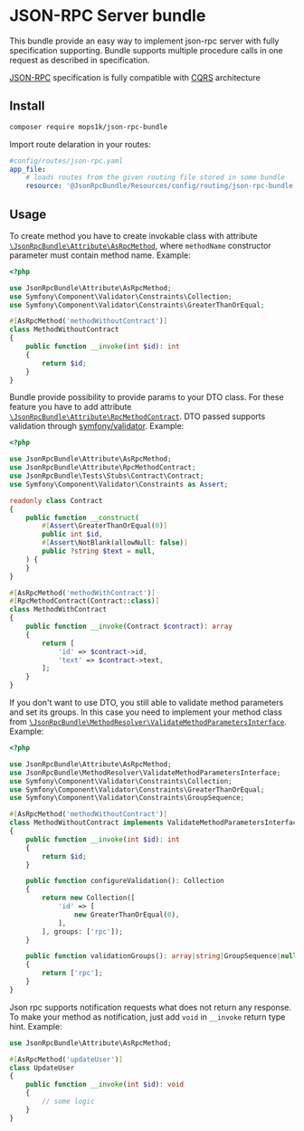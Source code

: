 # JSON-RPC Server bundle

This bundle provide an easy way to implement json-rpc server with fully specification supporting.
Bundle supports multiple procedure calls in one request as described in specification.

[JSON-RPC](https://www.jsonrpc.org/specification) specification is fully compatible
with [CQRS](https://en.wikipedia.org/wiki/Command_Query_Responsibility_Segregation) architecture

## Install

```bash
composer require mops1k/json-rpc-bundle
```
Import route delaration in your routes:
```yaml
#config/routes/json-rpc.yaml
app_file:
    # loads routes from the given routing file stored in some bundle
    resource: '@JsonRpcBundle/Resources/config/routing/json-rpc-bundle.yaml'
```

## Usage

To create method you have to create invokable class with
attribute [`\JsonRpcBundle\Attribute\AsRpcMethod`](./src/Attribute/AsRpcMethod.php), where `methodName` constructor
parameter must contain method name. Example:

```php
<?php

use JsonRpcBundle\Attribute\AsRpcMethod;
use Symfony\Component\Validator\Constraints\Collection;
use Symfony\Component\Validator\Constraints\GreaterThanOrEqual;

#[AsRpcMethod('methodWithoutContract')]
class MethodWithoutContract
{
    public function __invoke(int $id): int
    {
        return $id;
    }
}
```

Bundle provide possibility to provide params to your DTO class. For these feature you have to add
attribute [`\JsonRpcBundle\Attribute\RpcMethodContract`](./src/Attribute/RpcMethodContract.php).
DTO passed supports validation through [symfony/validator](https://symfony.com/doc/current/validation.html).
Example:

```php
<?php

use JsonRpcBundle\Attribute\AsRpcMethod;
use JsonRpcBundle\Attribute\RpcMethodContract;
use JsonRpcBundle\Tests\Stubs\Contract\Contract;
use Symfony\Component\Validator\Constraints as Assert;

readonly class Contract
{
    public function __construct(
        #[Assert\GreaterThanOrEqual(0)]
        public int $id,
        #[Assert\NotBlank(allowNull: false)]
        public ?string $text = null,
    ) {
    }
}

#[AsRpcMethod('methodWithContract')]
#[RpcMethodContract(Contract::class)]
class MethodWithContract
{
    public function __invoke(Contract $contract): array
    {
        return [
            'id' => $contract->id,
            'text' => $contract->text,
        ];
    }
}
```

If you don't want to use DTO, you still able to validate method parameters and set its groups. In this case you need to
implement your method class
from [`\JsonRpcBundle\MethodResolver\ValidateMethodParametersInterface`](./src/MethodResolver/ValidateMethodParametersInterface.php).
Example:

```php
<?php

use JsonRpcBundle\Attribute\AsRpcMethod;
use JsonRpcBundle\MethodResolver\ValidateMethodParametersInterface;
use Symfony\Component\Validator\Constraints\Collection;
use Symfony\Component\Validator\Constraints\GreaterThanOrEqual;
use Symfony\Component\Validator\Constraints\GroupSequence;

#[AsRpcMethod('methodWithoutContract')]
class MethodWithoutContract implements ValidateMethodParametersInterface
{
    public function __invoke(int $id): int
    {
        return $id;
    }

    public function configureValidation(): Collection
    {
        return new Collection([
            'id' => [
                new GreaterThanOrEqual(0),
            ],
        ], groups: ['rpc']);
    }

    public function validationGroups(): array|string|GroupSequence|null
    {
        return ['rpc'];
    }
}
```

Json rpc supports notification requests what does not return any response. To make your method as notification, just
add `void` in `__invoke` return type hint. Example:
```php
use JsonRpcBundle\Attribute\AsRpcMethod;

#[AsRpcMethod('updateUser')]
class UpdateUser
{
    public function __invoke(int $id): void
    {
        // some logic
    }
}
```
